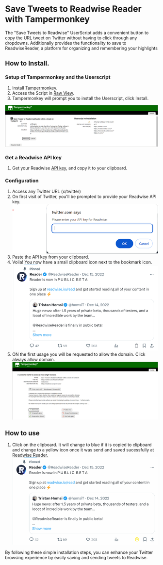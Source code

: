 # Save Tweets to Readwise Reader with Tampermonkey
The "Save Tweets to Readwise" UserScript adds a convenient button to copy the URL tweet on Twitter without having to click through any dropdowns. Additionally provides the functionality to save to ReadwiseReader, a platform for organizing and remembering your highlights

## How to Install.
### Setup of Tampermonkey and the Userscript
1. Install [Tampermonkey](https://tampermonkey.net/).
2. Access the Script in [Raw View](https://github.com/floriankilian/SaveToReadwiseReaderOnTwitter/raw/main/SaveToReadwiseReaderFromTwitter.user.js).
3. Tampermonkey will prompt you to install the Userscript, click Install.

![Install Userscript on Tampermonkey](readme/tampermonkey-install-userscript.png)

### Get a Readwise API key
1. Get your Readwise [API key](https://readwise.io/access_token), and copy it to your clipboard. 

### Configuration
1. Access any Twitter URL (x/twitter)
2. On first visit of Twitter, you'll be prompted to provide your Readwise API key.
![API key request](readme/APIKey-Request.png)
3. Paste the API key from your clipboard.
4. Voila! You now have a small clipboard icon next to the bookmark icon.
![How it will be displayed](readme/tweet.png)
5. ON the first usage you will be requested to allow the domain. Click always allow domain.
![Allow domain](readme/tweet-fristtime.png)


## How to use
1. Click on the clipboard. It will change to blue if it is copied to clipboard and change to a yellow icon once it was send and saved sucessfully at Readwise Reader.
![Saved tweet](readme/tweet-saved.png)


By following these simple installation steps, you can enhance your Twitter browsing experience by easily saving and sending tweets to Readwise.